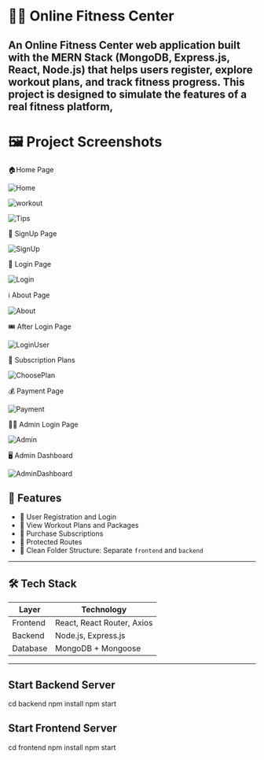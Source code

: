 # 🏋️‍♂️ Online Fitness Center

An Online Fitness Center web application built with the **MERN Stack** (MongoDB, Express.js, React, Node.js) that helps users register, explore workout plans, and track fitness progress. This project is designed to simulate the features of a real fitness platform,
---

# 🖼️ Project Screenshots

🏠Home Page 

![Home](./Screenshots/Screenshot1.png)

![workout](./Screenshots/Screenshot2.png)

![Tips](./Screenshots/Screenshot5.png)

📝 SignUp Page

![SignUp](./Screenshots/Screenshot3.png)

🔐 Login Page

![Login](./Screenshots/Screenshot4.png)

ℹ️  About Page

![About](./Screenshots/Screenshot6.png)

🎟️ After Login Page

![LoginUser](./Screenshots/Screenshot7.png)

🧘 Subscription Plans

![ChoosePlan](./Screenshots/Screenshot8.png)

💰 Payment Page 

![Payment](./Screenshots/Screenshot9.png)

🙍‍♂️ Admin Login Page

![Admin](./Screenshots/Screenshot10.png)

🖥️ Admin Dashboard

![AdminDashboard](./Screenshots/Screenshot11.png)


## 🚀 Features

- 📝 User Registration and Login
- 🧘 View Workout Plans and Packages
- 🛒 Purchase Subscriptions
- 🔐 Protected Routes 
- 📁 Clean Folder Structure: Separate `frontend` and `backend`

---

## 🛠️ Tech Stack

| Layer      | Technology                 |
|------------|----------------------------|
| Frontend   | React, React Router, Axios |
| Backend    | Node.js, Express.js        |
| Database   | MongoDB + Mongoose         |

---

## Start Backend Server

cd backend
npm install
npm start

## Start Frontend Server

cd frontend
npm install
npm start

